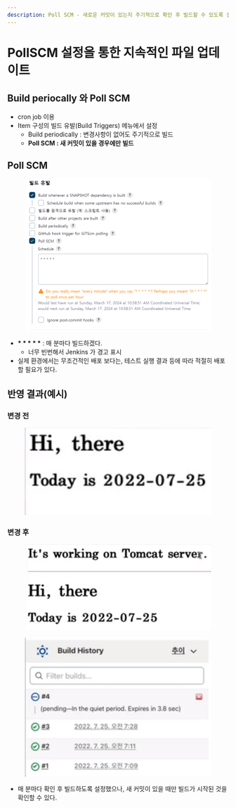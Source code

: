 ```yaml
---
description: Poll SCM - 새로운 커밋이 있는지 주기적으로 확인 후 빌드할 수 있도록 설정
---
```


# PollSCM 설정을 통한 지속적인 파일 업데이트

## Build periocally 와 Poll SCM

* cron job 이용
* Item 구성의 빌드 유발(Build Triggers) 메뉴에서 설정
  * Build periodically : 변경사항이 없어도 주기적으로 빌드
  * **Poll SCM : 새 커밋이 있을 경우에만 빌드**



## Poll SCM

<figure><img src="../../.gitbook/assets/image (53).png" alt=""><figcaption></figcaption></figure>

* **\* \* \* \* \*** : 매 분마다 빌드하겠다.
  * 너무 빈번해서 Jenkins 가 경고 표시
* 실제 환경에서는 무조건적인 배포 보다는, 테스트 실행 결과 등에 따라 적절히 배포할 필요가 있다.



## 반영 결과(예시)

### 변경 전

<figure><img src="../../.gitbook/assets/image (54).png" alt=""><figcaption></figcaption></figure>

### 변경 후

<figure><img src="../../.gitbook/assets/image (55).png" alt=""><figcaption></figcaption></figure>

<figure><img src="../../.gitbook/assets/image (56).png" alt=""><figcaption></figcaption></figure>

* 매 분마다 확인 후 빌드하도록 설정했으나, 새 커밋이 있을 때만 빌드가 시작된 것을 확인할 수 있다.



##
